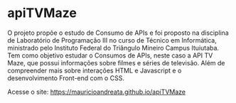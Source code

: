 # apiTVMaze
O projeto propõe o estudo de Consumo de APIs e foi proposto na disciplina de Laboratório de Programação III no curso de Técnico em Informática, ministrado pelo Instituto Federal do Triângulo Mineiro Campus Ituiutaba. Tem como objetivo estudar o Consumos de APIs, neste caso a API TV Maze, que possui informações sobre filmes e séries de televisão. Além de compreender mais sobre interações HTML e Javascript e o desenvolvimento Front-end com o CSS.

Acesse o site: https://mauricioandreata.github.io/apiTVMaze
